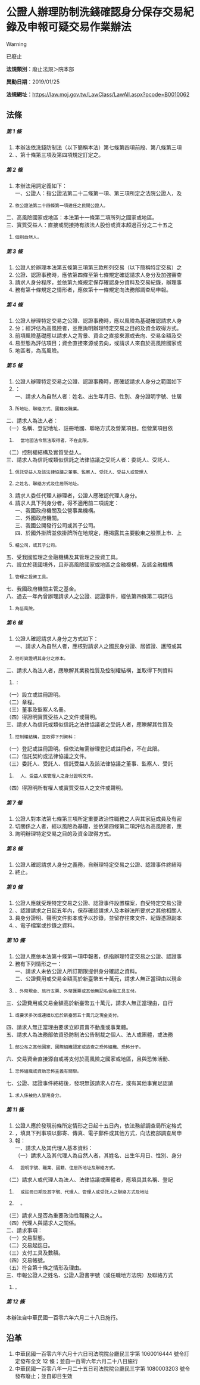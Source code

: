 # 公證人辦理防制洗錢確認身分保存交易紀錄及申報可疑交易作業辦法


> [!WARNING]
> 已廢止


**法規類別**：廢止法規＞院本部

**異動日期**：2019/01/25  

**法規網址**：https://law.moj.gov.tw/LawClass/LawAll.aspx?pcode=B0010062



## 法條
##### 第 1 條
1. 本辦法依洗錢防制法（以下簡稱本法）第七條第四項前段、第八條第三項
1. 、第十條第三項及第四項規定訂定之。

##### 第 2 條
1. 本辦法用詞定義如下：    
一、公證人：指公證法第二十二條第一項、第三項所定之法院公證人，及
1.     依公證法第二十四條第一項遴任之民間公證人。  
二、高風險國家或地區：本法第十一條第二項所列之國家或地區。  
三、實質受益人：直接或間接持有該法人股份或資本超過百分之二十五之
1.     個別自然人。

##### 第 3 條
1. 公證人於辦理本法第五條第三項第三款所列交易（以下簡稱特定交易）之
1. 公證、認證事務時，應依第四條至第七條規定確認請求人身分及加強審查
1. 請求人身分程序，並依第九條規定保存確認身分資料及交易紀錄，辦理事
1. 務有第十條規定之情形者，應依第十一條規定向法務部調查局申報。

##### 第 4 條
1. 公證人辦理特定交易之公證、認證事務時，應以風險為基礎確認請求人身
1. 分；經評估為高風險者，並應詢明辦理特定交易之目的及資金取得方式。
1. 前項風險基礎應以請求人之背景、資金之直接來源或去向、交易金額及交
1. 易型態為評估項目；資金直接來源或去向，或請求人來自於高風險國家或
1. 地區者，為高風險。

##### 第 5 條
1. 公證人辦理特定交易之公證、認證事務時，應確認請求人身分之範圍如下
1. ：   
一、請求人為自然人者：姓名、出生年月日、性別、身分證明字號、住居
1.     所地址、聯絡方式、國籍及職業。  
二、請求人為法人者：  
（一）名稱、登記地址、註冊地國、聯絡方式及營業項目。但營業項目依
1.       當地國法令無法取得者，不在此限。  
（二）控制權結構及實質受益人。  
三、請求人為信託或類似信託之法律協議之受託人者：委託人、受託人、
1.     信託受益人及該法律協議之董事、監察人、受託人、受益人或管理人
1.     之姓名、聯絡方式及住居所地址。
1. 請求人委任代理人辦理者，公證人應確認代理人身分。
1. 請求人具下列身分者，得不適用前二項規定：  
一、我國政府機關及公營事業機構。  
二、外國政府機關。  
三、我國公開發行公司或其子公司。  
四、於國外掛牌並依掛牌所在地規定，應揭露其主要股東之股票上市、上
1.     櫃公司，或其子公司。  
五、受我國監理之金融機構及其管理之投資工具。  
六、設立於我國境外，且非高風險國家或地區之金融機構，及該金融機構
1.     管理之投資工具。  
七、我國政府機關主管之基金。  
八、過去一年內曾辦理請求人之公證、認證事件，經依第四條第二項評估
1.     為低風險。

##### 第 6 條
1. 公證人確認請求人身分之方式如下：  
一、請求人為自然人者，應核對請求人之國民身分證、居留證、護照或其
1.     他可資證明其身分之原本。  
二、請求人為法人者，應瞭解其業務性質及控制權結構，並取得下列資料
1.     ：  
（一）設立或註冊證明。  
（二）章程。  
（三）董事及監察人名冊。  
（四）得證明實質受益人之文件或聲明。  
三、請求人為信託或類似信託之法律協議者之受託人者，應瞭解其性質及
1.     控制權結構，並取得下列資料：  
（一）登記或註冊證明。但依法無需辦理登記或註冊者，不在此限。  
（二）信託契約或法律協議之文件。  
（三）委託人、受託人、信託受益人及該法律協議之董事、監察人、受託
1.       人、受益人或管理人之身分證明文件。  
（四）得證明所有權人或實質受益人之文件或聲明。

##### 第 7 條
1. 公證人對本法第七條第三項所定重要政治性職務之人與其家庭成員及有密
1. 切關係之人者，經以風險為基礎，並依第四條第二項評估為高風險者，應
1. 詢明辦理特定交易之目的及資金取得方式。

##### 第 8 條
1. 公證人確認請求人身分之義務，自辦理特定交易之公證、認證事件終結時
1. 終止。

##### 第 9 條
1. 公證人應就受理特定交易之公證、認證事件設置檔案，自受特定交易公證
1. 、認證請求之日起五年內，保存確認請求人及本辦法所要求之其他相關人
1. 員身分證明、聲明文件影本或予以抄錄，並留存往來文件、紀錄憑證副本
1. 、電子檔案或抄錄之資料。

##### 第 10 條
1. 公證人應依本法第十條第一項申報者，係指辦理特定交易之公證、認證事
1. 務有下列情形之一：  
一、請求人未依公證人所訂期限提供身分確認之資料。  
二、公證費用或交易金額高於新臺幣五十萬元，請求人無正當理由以現金
1.     、外幣現金、旅行支票、外幣匯票或其他無記名金融工具支付。  
三、公證費用或交易金額高於新臺幣五十萬元，請求人無正當理由，自行
1.     或要求多次或連續以低於新臺幣五十萬元之現金支付。  
四、請求人無正當理由要求立即買賣不動產或事業體。  
五、請求人為法務部依資恐防制法公告制裁之個人、法人或團體，或法務
1.     部公布之其他國家、國際組織認定或追查之恐怖組織、恐怖分子。  
六、交易資金直接源自或將支付於高風險之國家或地區，且與恐怖活動、
1.     恐怖組織或資助恐怖主義有關聯。  
七、公證、認證事件終結後，發現無該請求人存在，或有其他事實足認請
1.     求人係被他人冒用身分。

##### 第 11 條
1. 公證人應於發現前條所定情形之日起十五日內，依法務部調查局所定格式
1. ，填具下列事項以郵寄、傳真、電子郵件或其他方式，向法務部調查局申
1. 報：  
一、請求人及其代理人基本資料：  
（一）請求人及其代理人為自然人者，其姓名、出生年月日、性別、身分
1.       證明字號、職業、國籍、住居所地址及聯絡方式。  
（二）請求人或代理人為法人、法律協議或團體者，應填具其名稱、登記
1.       或註冊日期及其字號、代理人、管理人或受託人之聯絡方式及地址
1.       。  
（三）請求人是否為重要政治性職務之人。  
（四）代理人與請求人之關係。  
二、請求事項：  
（一）交易型態。  
（二）交易起迄日。  
（三）支付工具及數額。  
（四）交易帳號。  
（五）符合第十條之情形及理由。  
三、申報公證人之姓名、公證人證書字號（或任職地方法院）及聯絡方式
1.     。

##### 第 12 條
本辦法自中華民國一百零六年六月二十八日施行。

## 沿革
1. 中華民國一百零六年六月十六日司法院院台廳民三字第 1060016444 號令訂定發布全文 12 條；並自一百零六年六月二十八日施行
1. 中華民國一百零八年一月二十五日司法院院台廳民三字第 1080003203 號令發布廢止；並自即日生效
